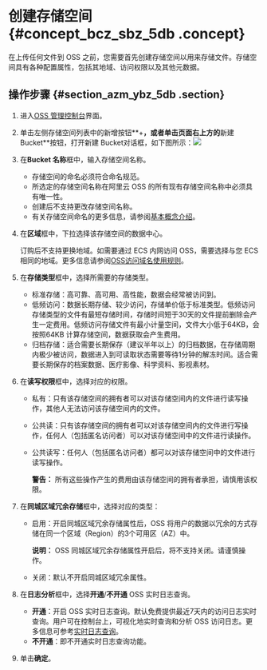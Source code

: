 # 创建存储空间 {#concept_bcz_sbz_5db .concept}

在上传任何文件到 OSS 之前，您需要首先创建存储空间以用来存储文件。存储空间具有各种配置属性，包括其地域、访问权限以及其他元数据。

## 操作步骤 {#section_azm_ybz_5db .section}

1.  进入[OSS 管理控制台](https://oss.console.aliyun.com/)界面。
2.  单击左侧存储空间列表中的新增按钮**+**，或者单击页面右上方的**新建 Bucket**按钮，打开新建 Bucket对话框，如下图所示：![](http://static-aliyun-doc.oss-cn-hangzhou.aliyuncs.com/assets/img/4740/154466555533919_zh-CN.png)
3.  在**Bucket 名称**框中，输入存储空间名称。
    -   存储空间的命名必须符合命名规范。
    -   所选定的存储空间名称在阿里云 OSS 的所有现有存储空间名称中必须具有唯一性。
    -   创建后不支持更改存储空间名称。
    -   有关存储空间命名的更多信息，请参阅[基本概念介绍](../../../../intl.zh-CN/开发指南/基本概念介绍.md#)。
4.  在**区域**框中，下拉选择该存储空间的数据中心。

    订购后不支持更换地域。如需要通过 ECS 内网访问 OSS，需要选择与您 ECS 相同的地域。更多信息请参阅[OSS访问域名使用规则](../../../../intl.zh-CN/开发指南/访问域名（Endpoint）/OSS访问域名使用规则.md#)。

5.  在**存储类型**框中，选择所需要的存储类型。
    -   标准存储：高可靠、高可用、高性能，数据会经常被访问到。
    -   低频访问：数据长期存储、较少访问，存储单价低于标准类型。低频访问存储类型的文件有最短存储时间，存储时间短于30天的文件提前删除会产生一定费用。低频访问存储文件有最小计量空间，文件大小低于64KB，会按照64KB 计算存储空间，数据获取会产生费用。
    -   归档存储：适合需要长期保存（建议半年以上）的归档数据，在存储周期内极少被访问，数据进入到可读取状态需要等待1分钟的解冻时间。适合需要长期保存的档案数据、医疗影像、科学资料、影视素材。
6.  在**读写权限**框中，选择对应的权限。
    -   私有：只有该存储空间的拥有者可以对该存储空间内的文件进行读写操作，其他人无法访问该存储空间内的文件。
    -   公共读：只有该存储空间的拥有者可以对该存储空间内的文件进行写操作，任何人（包括匿名访问者）可以对该存储空间中的文件进行读操作。
    -   公共读写：任何人（包括匿名访问者）都可以对该存储空间中的文件进行读写操作。

        **警告：** 所有这些操作产生的费用由该存储空间的拥有者承担，请慎用该权限。

7.  在**同城区域冗余存储**框中，选择对应的类型：
    -   启用：开启同城区域冗余存储属性后，OSS 将用户的数据以冗余的方式存储在同一个区域（Region）的3个可用区（AZ）中。

        **说明：** OSS 同城区域冗余存储属性开启后，将不支持关闭。请谨慎操作。

    -   关闭：默认不开启同城区域冗余属性。
8.  在**日志分析**框中，选择**开通**/**不开通** OSS 实时日志查询。

    -   **开通**：开启 OSS 实时日志查询。默认免费提供最近7天内的访问日志实时查询。用户可在控制台上，可视化地实时查询和分析 OSS 访问日志。更多信息可参考[实时日志查询](../../../../intl.zh-CN/开发指南/日志管理/实时日志查询.md#)。
    -   **不开通**：即不开通实时日志查询功能。
9.  单击**确定**。

